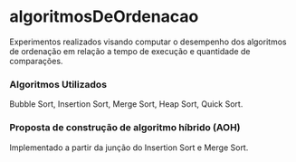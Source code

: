 # algoritmosDeOrdenacao
Experimentos realizados visando computar o desempenho dos algoritmos de ordenação em relação a tempo de execução e quantidade de comparações.
### Algoritmos Utilizados
Bubble Sort, Insertion Sort, Merge Sort, Heap Sort, Quick Sort.

### Proposta de construção de algoritmo híbrido (AOH)
Implementado a partir da junção do Insertion Sort e Merge Sort.
